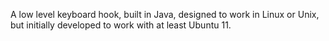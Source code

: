 A low level keyboard hook, built in Java, designed to work in Linux or Unix, but initially developed to work with at least Ubuntu 11.